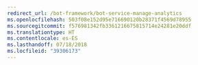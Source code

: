```yaml
---
redirect_url: /bot-framework/bot-service-manage-analytics
ms.openlocfilehash: 503f08e152d95e716690120b28371f4569d78955
ms.sourcegitcommit: f576981342fb3361216675815714e24281e20ddf
ms.translationtype: HT
ms.contentlocale: es-ES
ms.lasthandoff: 07/18/2018
ms.locfileid: "39306173"
---
```

